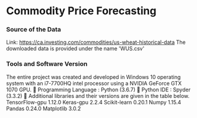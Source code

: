 # Commodity Price Forecasting

### Source of the Data
Link: https://ca.investing.com/commodities/us-wheat-historical-data
The downloaded data is provided under the name 'WUS.csv'

### Tools and Software Version
The entire project was created and developed in Windows 10 operating system with an
i7-7700HQ intel processor using a NVIDIA GeForce GTX 1070 GPU.
 Programming Language : Python (3.6.7)
 Python IDE : Spyder (3.3.2)
 Additional libraries and their versions are given in the table below.
TensorFlow-gpu
1.12.0
Keras-gpu
2.2.4
Scikit-learn
0.20.1
Numpy
1.15.4
Pandas
0.24.0
Matplotlib
3.0.2
